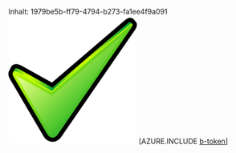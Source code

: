 Inhalt: 1979be5b-ff79-4794-b273-fa1ee4f9a091![Bild](2fcc9c3d-58d9-46fc-84ec-be0fcf26b069.png)
[AZURE.INCLUDE [b-token](6f123008-3976-4fe7-bcb4-8d483206a6d6.md)]
